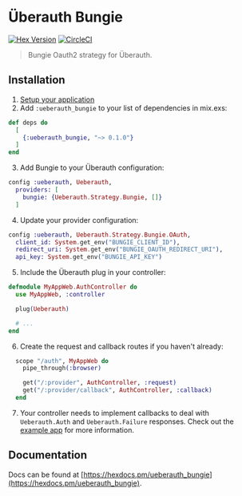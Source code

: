 # Überauth Bungie

[![Hex Version](https://img.shields.io/hexpm/v/ueberauth_bungie.svg)](https://hex.pm/packages/ueberauth_bungie)
[![CircleCI](https://circleci.com/gh/willsoto/ueberauth_bungie/tree/master.svg?style=svg&circle-token=1121656241eba82bacba9901e3e4086bc588dd2d)](https://circleci.com/gh/willsoto/ueberauth_bungie/tree/master)

> Bungie Oauth2 strategy for Überauth.

## Installation

1. [Setup your application](https://www.bungie.net/en/Application)
2. Add `:ueberauth_bungie` to your list of dependencies in mix.exs:

```elixir
def deps do
  [
    {:ueberauth_bungie, "~> 0.1.0"}
  ]
end
```

3. Add Bungie to your Überauth configuration:

```elixir
config :ueberauth, Ueberauth,
  providers: [
    bungie: {Ueberauth.Strategy.Bungie, []}
  ]
```

4. Update your provider configuration:

```elixir
config :ueberauth, Ueberauth.Strategy.Bungie.OAuth,
  client_id: System.get_env("BUNGIE_CLIENT_ID"),
  redirect_uri: System.get_env("BUNGIE_OAUTH_REDIRECT_URI"),
  api_key: System.get_env("BUNGIE_API_KEY")
```

5. Include the Überauth plug in your controller:

```elixir
defmodule MyAppWeb.AuthController do
  use MyAppWeb, :controller

  plug(Ueberauth)

  # ...
end
```

6. Create the request and callback routes if you haven't already:

```elixir
  scope "/auth", MyAppWeb do
    pipe_through(:browser)

    get("/:provider", AuthController, :request)
    get("/:provider/callback", AuthController, :callback)
  end
```

7. Your controller needs to implement callbacks to deal with `Ueberauth.Auth` and `Ueberauth.Failure` responses. Check out the [example app](https://github.com/ueberauth/ueberauth_example) for more information.

## Documentation

Docs can be found at [https://hexdocs.pm/ueberauth_bungie](https://hexdocs.pm/ueberauth_bungie).
